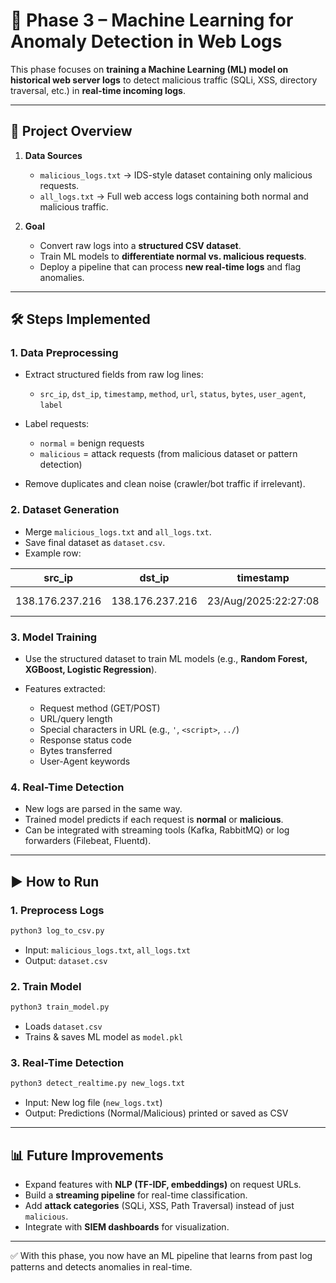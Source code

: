 # 🚀 Phase 3 – Machine Learning for Anomaly Detection in Web Logs

This phase focuses on **training a Machine Learning (ML) model on historical web server logs** to detect malicious traffic (SQLi, XSS, directory traversal, etc.) in **real-time incoming logs**.

---

## 📌 Project Overview

1. **Data Sources**

   * `malicious_logs.txt` → IDS-style dataset containing only malicious requests.
   * `all_logs.txt` → Full web access logs containing both normal and malicious traffic.

2. **Goal**

   * Convert raw logs into a **structured CSV dataset**.
   * Train ML models to **differentiate normal vs. malicious requests**.
   * Deploy a pipeline that can process **new real-time logs** and flag anomalies.

---

## 🛠️ Steps Implemented

### 1. Data Preprocessing

* Extract structured fields from raw log lines:

  * `src_ip`, `dst_ip`, `timestamp`, `method`, `url`, `status`, `bytes`, `user_agent`, `label`
* Label requests:

  * `normal` = benign requests
  * `malicious` = attack requests (from malicious dataset or pattern detection)
* Remove duplicates and clean noise (crawler/bot traffic if irrelevant).

### 2. Dataset Generation

* Merge `malicious_logs.txt` and `all_logs.txt`.
* Save final dataset as `dataset.csv`.
* Example row:

| src\_ip         | dst\_ip         | timestamp            | method | url                   | status | bytes | user\_agent       | label     |
| --------------- | --------------- | -------------------- | ------ | --------------------- | ------ | ----- | ----------------- | --------- |
| 138.176.237.216 | 138.176.237.216 | 23/Aug/2025:22:27:08 | GET    | /login.php?user=alice | 200    | 40    | Mozilla/5.0 (bot) | malicious |

### 3. Model Training

* Use the structured dataset to train ML models (e.g., **Random Forest, XGBoost, Logistic Regression**).
* Features extracted:

  * Request method (GET/POST)
  * URL/query length
  * Special characters in URL (e.g., `'`, `<script>`, `../`)
  * Response status code
  * Bytes transferred
  * User-Agent keywords

### 4. Real-Time Detection

* New logs are parsed in the same way.
* Trained model predicts if each request is **normal** or **malicious**.
* Can be integrated with streaming tools (Kafka, RabbitMQ) or log forwarders (Filebeat, Fluentd).

---

## ▶️ How to Run

### 1. Preprocess Logs

```bash
python3 log_to_csv.py
```

* Input: `malicious_logs.txt`, `all_logs.txt`
* Output: `dataset.csv`

### 2. Train Model

```bash
python3 train_model.py
```

* Loads `dataset.csv`
* Trains & saves ML model as `model.pkl`

### 3. Real-Time Detection

```bash
python3 detect_realtime.py new_logs.txt
```

* Input: New log file (`new_logs.txt`)
* Output: Predictions (Normal/Malicious) printed or saved as CSV

---

## 📊 Future Improvements

* Expand features with **NLP (TF-IDF, embeddings)** on request URLs.
* Build a **streaming pipeline** for real-time classification.
* Add **attack categories** (SQLi, XSS, Path Traversal) instead of just `malicious`.
* Integrate with **SIEM dashboards** for visualization.

---


✅ With this phase, you now have an ML pipeline that learns from past log patterns and detects anomalies in real-time.


